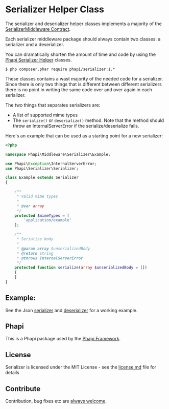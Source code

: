 # Serializer Helper Class
The serializer and deserializer helper classes implements a majority of the [SerializerMiddleware Contract](https://github.com/phapi/contract/blob/master/src/Phapi/Contract/Middleware/SerializerMiddleware.php).

Each serializer middleware package should always contain two classes: a serializer and a deserializer.

You can dramatically shorten the amount of time and code by using the [Phapi Serializer Helper](https://github.com/phapi/serializer) classes.

```shell
$ php composer.phar require phapi/serializer:1.*
```

These classes contains a wast majority of the needed code for a serializer. Since there is only two things that is different between different serializers there is no point in writing the same code over and over again in each serializer.

The two things that separates serializers are:

- A list of supported mime types
- The <code>serialize()</code> or <code>deserialize()</code> method. Note that the method should throw an InternalServerError if the serialize/deserialize fails.

Here's an example that can be used as a starting point for a new serializer:

```php
<?php

namespace Phapi\Middleware\Serializer\Example;

use Phapi\Exception\InternalServerError;
use Phapi\Serializer\Serializer;

class Example extends Serializer
{

    /**
     * Valid mime types
     *
     * @var array
     */
    protected $mimeTypes = [
        'application/example'
    ];

    /**
     * Serialize body
     *
     * @param array $unserializedBody
     * @return string
     * @throws InternalServerError
     */
    protected function serialize(array $unserializedBody = [])
    {
    }
}
```

## Example:
See the Json [serializer](https://github.com/phapi/serializer-json/blob/master/src/Phapi/Middleware/Serializer/Json/Json.php) and [deserializer](https://github.com/phapi/serializer-json/blob/master/src/Phapi/Middleware/Deserializer/Json/Json.php) for a working example.

## Phapi
This is a Phapi package used by the [Phapi Framework](https://github.com/phapi/phapi).

## License
Serializer is licensed under the MIT License - see the [license.md](https://github.com/phapi/serializer/blob/master/license.md) file for details

## Contribute
Contribution, bug fixes etc are [always welcome](https://github.com/phapi/serializer/issues/new).
